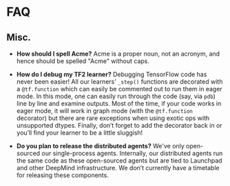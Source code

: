 # FAQ

## Misc.

-   **How should I spell Acme?** Acme is a proper noun, not an acronym, and
    hence should be spelled "Acme" without caps.

-   **How do I debug my TF2 learner?** Debugging TensorFlow code has never been
    easier! All our learners’ `_step()` functions are decorated with a
    `@tf.function` which can easily be commented out to run them in eager mode.
    In this mode, one can easily run through the code (say, via `pdb`) line by
    line and examine outputs. Most of the time, if your code works in eager
    mode, it will work in graph mode (with the `@tf.function` decorator) but
    there are rare exceptions when using exotic ops with unsupported dtypes.
    Finally, don’t forget to add the decorator back in or you’ll find your
    learner to be a little sluggish!

-   **Do you plan to release the distributed agents?** We've only open-sourced
    our single-process agents. Internally, our distributed agents run the same
    code as these open-sourced agents but are tied to Launchpad and other
    DeepMind infrastructure. We don’t currently have a timetable for releasing
    these components.
